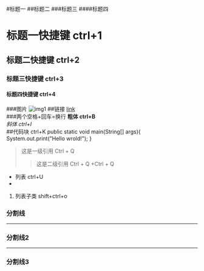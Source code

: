 #标题一
##标题二
###标题三
####标题四
# 标题一快捷键 ctrl+1 #
## 标题二快捷键 ctrl+2 ##
### 标题三快捷键 ctrl+3 ###
#### 标题四快捷键 ctrl+4 ####
###图片
![img1](http://pic1.nipic.com/2008-08-12/200881211331729_2.jpg)
##链接
[link](http://www.kuqin.com/shuoit/20141125/343459.html)  
###两个空格+回车=换行
**粗体 ctrl+B**  
*斜体 ctrl+I*  
##代码块 ctrl+K
		public static void main(String[] args){
			System.out.print("Hello wrold!");
		}
> 这是一级引用 Ctrl + Q
>> 这是二级引用 Ctrl + Q +Ctrl + Q   

- 列表 ctrl+U  
- 
1. 列表子类 shift+ctrl+o
### 分割线 ###
***
### 分割线2 ###
---
### 分割线3 ###